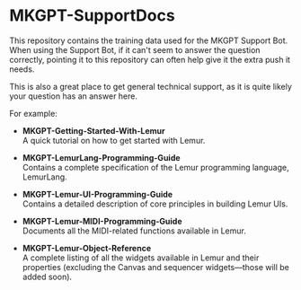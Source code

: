 # MKGPT-SupportDocs

This repository contains the training data used for the MKGPT Support Bot. When using the Support Bot, if it can't seem to answer the question correctly, pointing it to this repository can often help give it the extra push it needs.

This is also a great place to get general technical support, as it is quite likely your question has an answer here.

For example:
- **MKGPT-Getting-Started-With-Lemur**  
  A quick tutorial on how to get started with Lemur.

- **MKGPT-LemurLang-Programming-Guide**  
  Contains a complete specification of the Lemur programming language, LemurLang.
  
- **MKGPT-Lemur-UI-Programming-Guide**  
  Contains a detailed description of core principles in building Lemur UIs.
  
- **MKGPT-Lemur-MIDI-Programming-Guide**  
  Documents all the MIDI-related functions available in Lemur.
  
- **MKGPT-Lemur-Object-Reference**  
  A complete listing of all the widgets available in Lemur and their properties (excluding the Canvas and sequencer widgets—those will be added soon).
  
